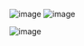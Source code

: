![image](https://github.com/user-attachments/assets/724b36e3-eca3-4ca2-a093-d926220c1433)
![image](https://github.com/user-attachments/assets/95a56d39-8fa3-4ed3-ab04-3e0f6b501604)

![image](https://github.com/user-attachments/assets/a10a46ed-4fe5-40b1-ae73-96ca0944c045)

